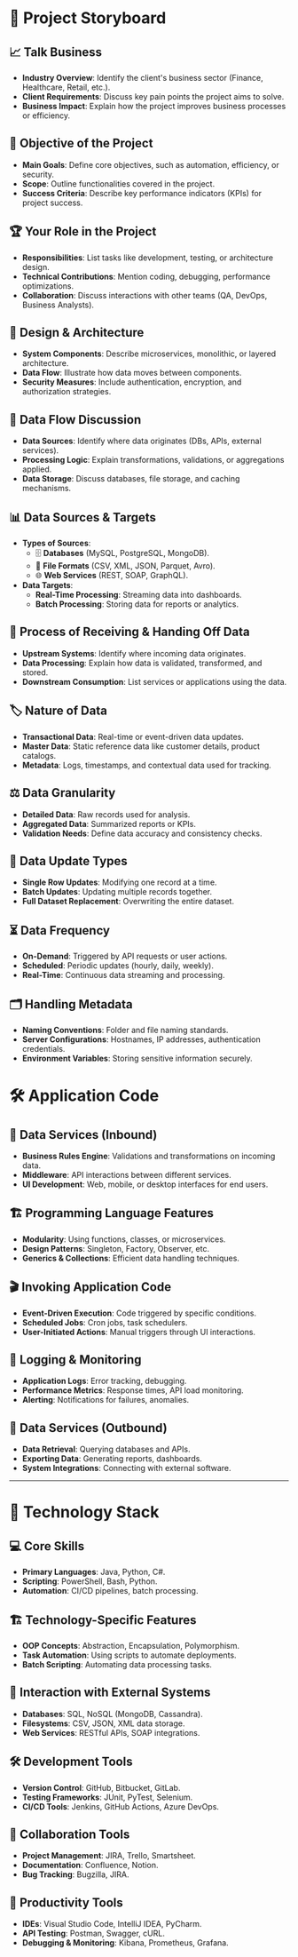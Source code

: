 # 📌 Project Storyboard  

## 📈 Talk Business  
- **Industry Overview**: Identify the client's business sector (Finance, Healthcare, Retail, etc.).  
- **Client Requirements**: Discuss key pain points the project aims to solve.  
- **Business Impact**: Explain how the project improves business processes or efficiency.  

## 🎯 Objective of the Project  
- **Main Goals**: Define core objectives, such as automation, efficiency, or security.  
- **Scope**: Outline functionalities covered in the project.  
- **Success Criteria**: Describe key performance indicators (KPIs) for project success.  

## 🏆 Your Role in the Project  
- **Responsibilities**: List tasks like development, testing, or architecture design.  
- **Technical Contributions**: Mention coding, debugging, performance optimizations.  
- **Collaboration**: Discuss interactions with other teams (QA, DevOps, Business Analysts).  

## 🎨 Design & Architecture  
- **System Components**: Describe microservices, monolithic, or layered architecture.  
- **Data Flow**: Illustrate how data moves between components.  
- **Security Measures**: Include authentication, encryption, and authorization strategies.  

## 🔄 Data Flow Discussion  
- **Data Sources**: Identify where data originates (DBs, APIs, external services).  
- **Processing Logic**: Explain transformations, validations, or aggregations applied.  
- **Data Storage**: Discuss databases, file storage, and caching mechanisms.  

## 📊 Data Sources & Targets  
- **Types of Sources**:  
  - 🗄️ **Databases** (MySQL, PostgreSQL, MongoDB).  
  - 📂 **File Formats** (CSV, XML, JSON, Parquet, Avro).  
  - 🌐 **Web Services** (REST, SOAP, GraphQL).  
- **Data Targets**:  
  - **Real-Time Processing**: Streaming data into dashboards.  
  - **Batch Processing**: Storing data for reports or analytics.  

## 🔗 Process of Receiving & Handing Off Data  
- **Upstream Systems**: Identify where incoming data originates.  
- **Data Processing**: Explain how data is validated, transformed, and stored.  
- **Downstream Consumption**: List services or applications using the data.  

## 🏷️ Nature of Data  
- **Transactional Data**: Real-time or event-driven data updates.  
- **Master Data**: Static reference data like customer details, product catalogs.  
- **Metadata**: Logs, timestamps, and contextual data used for tracking.  

## ⚖️ Data Granularity  
- **Detailed Data**: Raw records used for analysis.  
- **Aggregated Data**: Summarized reports or KPIs.  
- **Validation Needs**: Define data accuracy and consistency checks.  

## 📌 Data Update Types  
- **Single Row Updates**: Modifying one record at a time.  
- **Batch Updates**: Updating multiple records together.  
- **Full Dataset Replacement**: Overwriting the entire dataset.  

## ⏳ Data Frequency  
- **On-Demand**: Triggered by API requests or user actions.  
- **Scheduled**: Periodic updates (hourly, daily, weekly).  
- **Real-Time**: Continuous data streaming and processing.  

## 🗂️ Handling Metadata  
- **Naming Conventions**: Folder and file naming standards.  
- **Server Configurations**: Hostnames, IP addresses, authentication credentials.  
- **Environment Variables**: Storing sensitive information securely.  

# 🛠️ Application Code  

## 🔄 Data Services (Inbound)  
- **Business Rules Engine**: Validations and transformations on incoming data.  
- **Middleware**: API interactions between different services.  
- **UI Development**: Web, mobile, or desktop interfaces for end users.  

## 🏗️ Programming Language Features  
- **Modularity**: Using functions, classes, or microservices.  
- **Design Patterns**: Singleton, Factory, Observer, etc.  
- **Generics & Collections**: Efficient data handling techniques.  

## 🎬 Invoking Application Code  
- **Event-Driven Execution**: Code triggered by specific conditions.  
- **Scheduled Jobs**: Cron jobs, task schedulers.  
- **User-Initiated Actions**: Manual triggers through UI interactions.  

## 📡 Logging & Monitoring  
- **Application Logs**: Error tracking, debugging.  
- **Performance Metrics**: Response times, API load monitoring.  
- **Alerting**: Notifications for failures, anomalies.  

## 🔄 Data Services (Outbound)  
- **Data Retrieval**: Querying databases and APIs.  
- **Exporting Data**: Generating reports, dashboards.  
- **System Integrations**: Connecting with external software.  

---  

# 🚀 Technology Stack  

## 💻 Core Skills  
- **Primary Languages**: Java, Python, C#.  
- **Scripting**: PowerShell, Bash, Python.  
- **Automation**: CI/CD pipelines, batch processing.  

## 🏗️ Technology-Specific Features  
- **OOP Concepts**: Abstraction, Encapsulation, Polymorphism.  
- **Task Automation**: Using scripts to automate deployments.  
- **Batch Scripting**: Automating data processing tasks.  

## 🔌 Interaction with External Systems  
- **Databases**: SQL, NoSQL (MongoDB, Cassandra).  
- **Filesystems**: CSV, JSON, XML data storage.  
- **Web Services**: RESTful APIs, SOAP integrations.  

## 🛠️ Development Tools  
- **Version Control**: GitHub, Bitbucket, GitLab.  
- **Testing Frameworks**: JUnit, PyTest, Selenium.  
- **CI/CD Tools**: Jenkins, GitHub Actions, Azure DevOps.  

## 🤝 Collaboration Tools  
- **Project Management**: JIRA, Trello, Smartsheet.  
- **Documentation**: Confluence, Notion.  
- **Bug Tracking**: Bugzilla, JIRA.  

## 🚀 Productivity Tools  
- **IDEs**: Visual Studio Code, IntelliJ IDEA, PyCharm.  
- **API Testing**: Postman, Swagger, cURL.  
- **Debugging & Monitoring**: Kibana, Prometheus, Grafana.  
